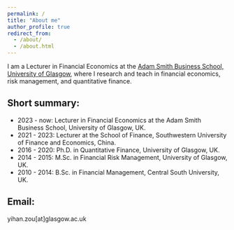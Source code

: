 ```yaml
---
permalink: /
title: "About me"
author_profile: true
redirect_from: 
  - /about/
  - /about.html
---
```


I am a Lecturer in Financial Economics at the [Adam Smith Business School, University of Glasgow](https://www.gla.ac.uk/schools/business/), where I research and teach in financial economics, risk management, and quantitative finance.


Short summary:
------
- 2023 -  now: Lecturer in Financial Economics at the Adam Smith Business School, University of Glasgow, UK.
- 2021 - 2023: Lecturer at the School of Finance, Southwestern University of Finance and Economics, China.
- 2016 - 2020: Ph.D. in Quantitative Finance, University of Glasgow, UK.
- 2014 - 2015: M.Sc. in Financial Risk Management, University of Glasgow, UK.
- 2010 - 2014:  B.Sc. in Financial Management, Central South University, UK.

Email:
------
yihan.zou[at]glasgow.ac.uk

